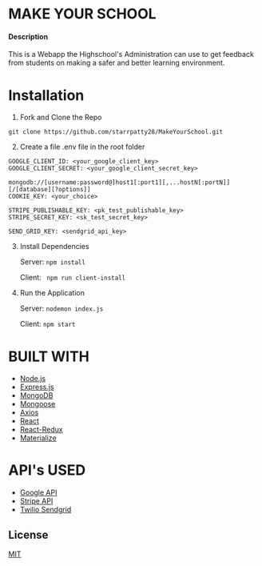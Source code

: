 # MAKE YOUR SCHOOL

#### Description

This is a Webapp the Highschool's  Administration can use to get feedback from students on making a safer and better learning environment.


# Installation

1. Fork and Clone the Repo 
```
git clone https://github.com/starrpatty28/MakeYourSchool.git
```

2. Create a file .env file in the root folder 
```
GOOGLE_CLIENT_ID: <your_google_client_key>
GOOGLE_CLIENT_SECRET: <your_google_client_secret_key>

mongodb://[username:password@]host1[:port1][,...hostN[:portN]][/[database][?options]]
COOKIE_KEY: <your_choice>

STRIPE_PUBLISHABLE_KEY: <pk_test_publishable_key>
STRIPE_SECRET_KEY: <sk_test_secret_key>

SEND_GRID_KEY: <sendgrid_api_key>

```
3. Install Dependencies <br>

   Server:  ``` npm install ``` <br>
 
   Client:  ``` npm run client-install```
 
4. Run the Application
 
   Server: ``` nodemon index.js ``` <br>
 
   Client: ``` npm start ```

# BUILT WITH

* [Node.js](https://nodejs.org/en/)
* [Express.js](https://expressjs.com/)
* [MongoDB](https://www.mongodb.com)
* [Mongoose](https://mongoosejs.com/) 
* [Axios](https://www.npmjs.com/package/axios)
* [React](https://reactjs.org/)
* [React-Redux](https://react-redux.js.org/)   
* [Materialize](https://materializecss.com/) 

# API's USED

* [Google API](https://developers.google.com/)
* [Stripe API](https://stripe.com/docs/api)
* [Twilio Sendgrid](https://www.twilio.com/sendgrid)

## License
[MIT](https://choosealicense.com/licenses/mit/)
